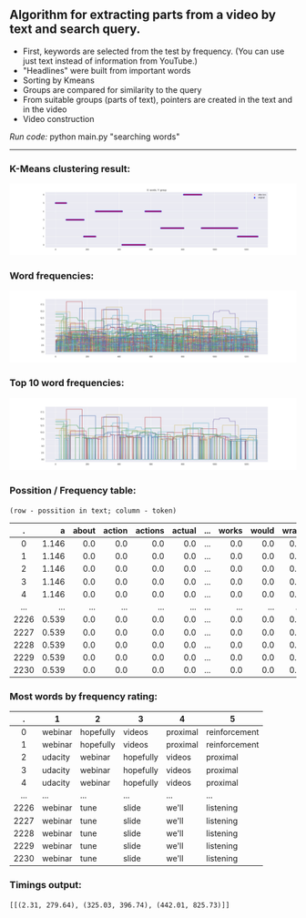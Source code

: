 ## Algorithm for extracting parts from a video by text and search query.

* First, keywords are selected from the test by frequency. (You can use just text instead of information from YouTube.)
* "Headlines" were built from important words
* Sorting by Kmeans
* Groups are compared for similarity to the query
* From suitable groups (parts of text), pointers are created in the text and in the video
* Video construction 

_Run code:_ python main.py "searching words"

-------
### K-Means clustering result:
![GitHub Logo](kmeans_groups1.jpeg "K-Means clustering")

### Word frequencies:
![Word frequencies](word_frequency_mean1.jpeg)

### Top 10 word frequencies:
![Word frequencies](word_most_frequency_mean1.jpeg)

### Possition / Frequency table:
`(row - possition in text; column - token)`

|    . |     a | about | action | actions | actual | ... | works | would | wrap | yet |   you | you'll | you're | you've | your | zero |
|:----:|------:|------:|-------:|--------:|-------:|----:|------:|------:|-----:|----:|------:|-------:|-------:|-------:|-----:|-----:|
|    0 | 1.146 |   0.0 |    0.0 |     0.0 |    0.0 | ... |   0.0 |   0.0 |  0.0 | 0.0 | 0.000 |    0.0 |  0.000 |  6.198 | 0.00 |  0.0 |
|    1 | 1.146 |   0.0 |    0.0 |     0.0 |    0.0 | ... |   0.0 |   0.0 |  0.0 | 0.0 | 0.000 |    0.0 |  0.000 |  6.198 | 0.00 |  0.0 |
|    2 | 1.146 |   0.0 |    0.0 |     0.0 |    0.0 | ... |   0.0 |   0.0 |  0.0 | 0.0 | 0.000 |    0.0 |  0.000 |  6.198 | 0.00 |  0.0 |
|    3 | 1.146 |   0.0 |    0.0 |     0.0 |    0.0 | ... |   0.0 |   0.0 |  0.0 | 0.0 | 0.000 |    0.0 |  0.000 |  6.198 | 0.00 |  0.0 |
|    4 | 1.146 |   0.0 |    0.0 |     0.0 |    0.0 | ... |   0.0 |   0.0 |  0.0 | 0.0 | 0.000 |    0.0 |  0.000 |  6.198 | 0.00 |  0.0 |
|  ... |   ... |   ... |    ... |     ... |    ... | ... |   ... |   ... |  ... | ... |   ... |    ... |    ... |    ... |  ... |  ... |
| 2226 | 0.539 |   0.0 |    0.0 |     0.0 |    0.0 | ... |   0.0 |   0.0 |  0.0 | 0.0 | 2.436 |    0.0 |  5.159 |  0.000 | 2.71 |  0.0 |
| 2227 | 0.539 |   0.0 |    0.0 |     0.0 |    0.0 | ... |   0.0 |   0.0 |  0.0 | 0.0 | 2.436 |    0.0 |  5.159 |  0.000 | 2.71 |  0.0 |
| 2228 | 0.539 |   0.0 |    0.0 |     0.0 |    0.0 | ... |   0.0 |   0.0 |  0.0 | 0.0 | 2.436 |    0.0 |  5.159 |  0.000 | 2.71 |  0.0 |
| 2229 | 0.539 |   0.0 |    0.0 |     0.0 |    0.0 | ... |   0.0 |   0.0 |  0.0 | 0.0 | 2.436 |    0.0 |  5.159 |  0.000 | 2.71 |  0.0 |
| 2230 | 0.539 |   0.0 |    0.0 |     0.0 |    0.0 | ... |   0.0 |   0.0 |  0.0 | 0.0 | 2.436 |    0.0 |  5.159 |  0.000 | 2.71 |  0.0 |
  
### Most words by frequency rating:
.|1	|2	|3	|4|	5
:---:|---|---|---|---|---
0	|webinar	|hopefully	|videos	|proximal	|reinforcement
1	|webinar	|hopefully	|videos	|proximal	|reinforcement
2	|udacity	|webinar	|hopefully	|videos	|proximal
3	|udacity	|webinar	|hopefully	|videos	|proximal
4	|udacity	|webinar	|hopefully	|videos	|proximal
...	|...	|...	|...	|...	|...
2226	|webinar	|tune	|slide	|we'll	|listening
2227	|webinar	|tune	|slide	|we'll	|listening
2228	|webinar	|tune	|slide	|we'll	|listening
2229	|webinar	|tune	|slide	|we'll	|listening
2230	|webinar	|tune	|slide	|we'll	|listening

### Timings output:
``[[(2.31, 279.64), (325.03, 396.74), (442.01, 825.73)]]``